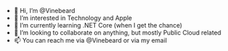 - 👋 Hi, I’m @Vinebeard
- 👀 I’m interested in Technology and Apple
- 🌱 I’m currently learning .NET Core (when I get the chance)
- 💞️ I’m looking to collaborate on anything, but mostly Public Cloud related
- 📫 You can reach me via @Vinebeard or via my email

<!---
Vinebeard/Vinebeard is a ✨ special ✨ repository because its `README.md` (this file) appears on your GitHub profile.
You can click the Preview link to take a look at your changes.
--->

